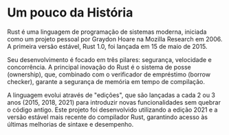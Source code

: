 # Um pouco da História

Rust é uma linguagem de programação de sistemas moderna, iniciada como um projeto pessoal por Graydon Hoare na Mozilla Research em 2006. A primeira versão estável, Rust 1.0, foi lançada em 15 de maio de 2015.

Seu desenvolvimento é focado em três pilares: segurança, velocidade e concorrência. A principal inovação do Rust é o sistema de posse (ownership), que, combinado com o verificador de empréstimo (borrow checker), garante a segurança de memória em tempo de compilação.

A linguagem evolui através de "edições", que são lançadas a cada 2 ou 3 anos (2015, 2018, 2021) para introduzir novas funcionalidades sem quebrar o código antigo. Este projeto foi desenvolvido utilizando a edição 2021 e a versão estável mais recente do compilador Rust, garantindo acesso às últimas melhorias de sintaxe e desempenho.
